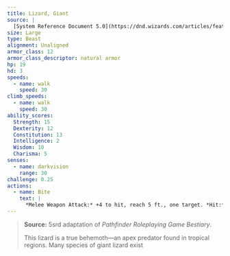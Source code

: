```yaml
---
title: Lizard, Giant
source: |
  [System Reference Document 5.0](https://dnd.wizards.com/articles/features/systems-reference-document-srd)
size: Large
type: Beast
alignment: Unaligned
armor_class: 12
armor_class_descriptor: natural armor
hp: 19
hd: 3
speeds:
  - name: walk
    speed: 30
climb_speeds:
  - name: walk
    speed: 30
ability_scores:
  Strength: 15
  Dexterity: 12
  Constitution: 13
  Intelligence: 2
  Wisdom: 10
  Charisma: 5
senses:
  - name: darkvision
    range: 30
challenge: 0.25
actions:
  - name: Bite
    text: |
      *Melee Weapon Attack:* +4 to hit, reach 5 ft., one target. *Hit:* 6 (1d8 + 2) piercing damage.
---
```


> **Source:** 5srd adaptation of *Pathfinder Roleplaying Game Bestiary*.
>
> This lizard is a true behemoth—an apex predator found in tropical regions. Many species of giant lizard exist
